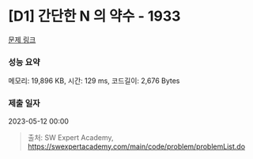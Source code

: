 # [D1] 간단한 N 의 약수 - 1933 

[문제 링크](https://swexpertacademy.com/main/code/problem/problemDetail.do?contestProbId=AV5PhcWaAKIDFAUq) 

### 성능 요약

메모리: 19,896 KB, 시간: 129 ms, 코드길이: 2,676 Bytes

### 제출 일자

2023-05-12 00:00



> 출처: SW Expert Academy, https://swexpertacademy.com/main/code/problem/problemList.do